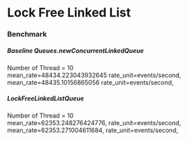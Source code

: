 
<h1> Lock Free Linked List</h1>
<h3>Benchmark</h3>

<h5>Baseline Queues.newConcurrentLinkedQueue</h5>
Number of Thread = 10 <br>
mean_rate=48434.223043932645 rate_unit=events/second, 
mean_rate=48435.10156865056  rate_unit=events/second, 

<h5>LockFreeLinkedListQueue</h5>
Number of Thread = 10 <br>
mean_rate=62353.248276424776,  rate_unit=events/second,
mean_rate=62353.271004611684,  rate_unit=events/second, 
